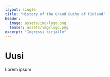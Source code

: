 ```yaml
---
layout: single
title: "History of the Grand Duchy of Finland"
header:
  image: assets/img/logo.png
  teaser: assets/img/logo.png
excerpt: "Ingressi kirjalle"
---
```


# Uusi 

Lorem ipsum